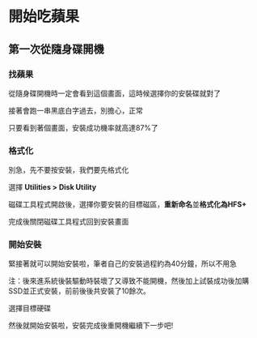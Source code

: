 # 開始吃蘋果

## 第一次從隨身碟開機

### 找蘋果

從隨身碟開機時一定會看到這個畫面，這時候選擇你的安裝碟就對了



接著會跑一串黑底白字過去，別擔心，正常



只要看到著個畫面，安裝成功機率就高達87%了



### 格式化

別急，先不要按安裝，我們要先格式化



選擇 **Utilities &gt; Disk Utility**



磁碟工具程式開啟後，選擇你要安裝的目標磁區，**重新命名**並**格式化為HFS+**



完成後關閉磁碟工具程式回到安裝畫面

### 開始安裝

緊接著就可以開始安裝啦，筆者自己的安裝過程約為40分鐘，所以不用急

注：後來進系統後裝驅動時裝壞了又導致不能開機，然後加上試裝成功後加購SSD並正式安裝，前前後後共安裝了10餘次。

選擇目標硬碟

然後就開始安裝啦，安裝完成後重開機繼續下一步吧!

